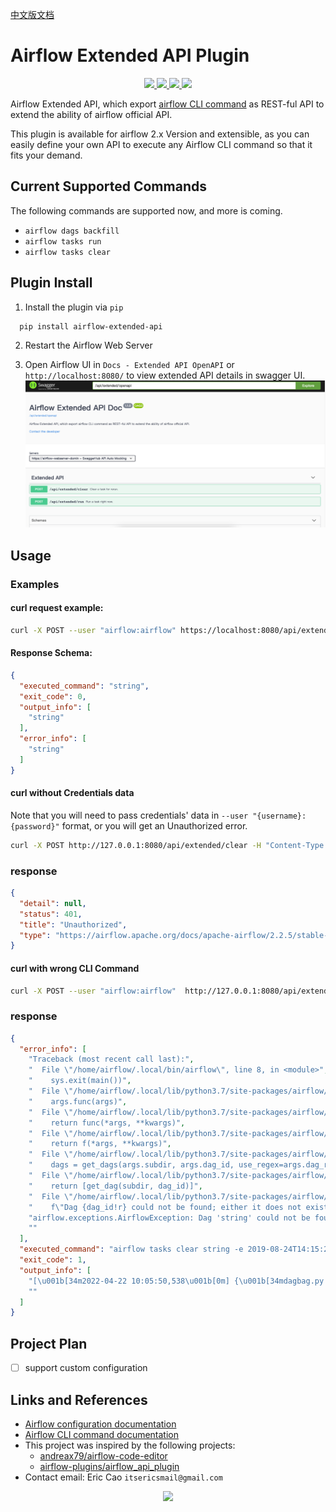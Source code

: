 [中文版文档](https://github.com/caoergou/airflow-extended-api-plugin/blob/main/README_CN.md)

# Airflow Extended API Plugin

<p align="center">
   <a href="https://github.com/caoergou/airflow-extended-api-plugin/">
      <img src="https://img.shields.io/github/stars/caoergou/airflow-extended-api-plugin"/>
    </a>
   <a href="https://github.com/caoergou/airflow-extended-api-plugin/">
      <img src="https://img.shields.io/github/forks/caoergou/airflow-extended-api-plugin"/>
    </a>
   <a href="https://github.com/caoergou/airflow-extended-api-plugin/">
      <img src="https://img.shields.io/github/watchers/caoergou/airflow-extended-api-plugin"/>
    </a>
    <a href="https://github.com/caoergou/airflow-extended-api-plugin/">
      <img src="https://img.shields.io/github/languages/code-size/caoergou/airflow-extended-api-plugin"/>
    </a>
</p>

Airflow Extended API, which
export [airflow CLI command](https://airflow.apache.org/docs/apache-airflow/2.0.2/cli-and-env-variables-ref.html) as
REST-ful API to extend the ability of airflow official API.

This plugin is available for airflow 2.x Version and extensible, as you can easily define your own API to execute any
Airflow CLI command so that it fits your demand.

## Current Supported Commands

The following commands are supported now, and more is coming.

- `airflow dags backfill`
- `airflow tasks run`
- `airflow tasks clear`

## Plugin Install

1. Install the plugin via `pip`

  ```bash
    pip install airflow-extended-api
  ```

2. Restart the Airflow Web Server

3. Open Airflow UI in  `Docs - Extended API OpenAPI` or `http://localhost:8080/` to view extended API details in swagger
   UI.
   ![img.png](https://github.com/caoergou/airflow-extended-api-plugin/raw/main/pics/img.png)

## Usage

### Examples

#### curl request example:

```bash
curl -X POST --user "airflow:airflow" https://localhost:8080/api/extended/clear -H "Content-Type: application/json" -d '{"dagName": "string","downstream": true,"endDate": "2019-08-24T14:15:22Z","jobName": "string","startDate": "2019-08-24T14:15:22Z","username": "Extended API"}'
```

#### Response Schema:

```json
{
  "executed_command": "string",
  "exit_code": 0,
  "output_info": [
    "string"
  ],
  "error_info": [
    "string"
  ]
}
```

#### curl without Credentials data

Note that you will need to pass credentials' data in `--user "{username}:{password}"` format, or you will get an
Unauthorized error.

```bash
curl -X POST http://127.0.0.1:8080/api/extended/clear -H "Content-Type: application/json" -d '{"dagName": "string","downstream": true,"endDate": "2019-08-24T14:15:22Z","jobName": "string","startDate": "2019-08-24T14:15:22Z","username": "Extended API"}'
```

### response

```json
{
  "detail": null,
  "status": 401,
  "title": "Unauthorized",
  "type": "https://airflow.apache.org/docs/apache-airflow/2.2.5/stable-rest-api-ref.html#section/Errors/Unauthenticated"
}
```

#### curl with wrong CLI Command

```bash
curl -X POST --user "airflow:airflow"  http://127.0.0.1:8080/api/extended/clear -H "Content-Type: application/json" -d '{"dagName": "string","downstream": true,"endDate": "2019-08-24T14:15:22Z","jobName": "string","startDate": "2019-08-24T14:15:22Z","username": "Extended API"}'
```

### response

```json
{
  "error_info": [
    "Traceback (most recent call last):",
    "  File \"/home/airflow/.local/bin/airflow\", line 8, in <module>",
    "    sys.exit(main())",
    "  File \"/home/airflow/.local/lib/python3.7/site-packages/airflow/__main__.py\", line 48, in main",
    "    args.func(args)",
    "  File \"/home/airflow/.local/lib/python3.7/site-packages/airflow/cli/cli_parser.py\", line 48, in command",
    "    return func(*args, **kwargs)",
    "  File \"/home/airflow/.local/lib/python3.7/site-packages/airflow/utils/cli.py\", line 92, in wrapper",
    "    return f(*args, **kwargs)",
    "  File \"/home/airflow/.local/lib/python3.7/site-packages/airflow/cli/commands/task_command.py\", line 506, in task_clear",
    "    dags = get_dags(args.subdir, args.dag_id, use_regex=args.dag_regex)",
    "  File \"/home/airflow/.local/lib/python3.7/site-packages/airflow/utils/cli.py\", line 203, in get_dags",
    "    return [get_dag(subdir, dag_id)]",
    "  File \"/home/airflow/.local/lib/python3.7/site-packages/airflow/utils/cli.py\", line 193, in get_dag",
    "    f\"Dag {dag_id!r} could not be found; either it does not exist or it failed to parse.\"",
    "airflow.exceptions.AirflowException: Dag 'string' could not be found; either it does not exist or it failed to parse.",
    ""
  ],
  "executed_command": "airflow tasks clear string -e 2019-08-24T14:15:22+00:00 -s 2019-08-24T14:15:22+00:00 -t string -y -d",
  "exit_code": 1,
  "output_info": [
    "[\u001b[34m2022-04-22 10:05:50,538\u001b[0m] {\u001b[34mdagbag.py:\u001b[0m500} INFO\u001b[0m - Filling up the DagBag from /opt/airflow/dags\u001b[0m",
    ""
  ]
}
```

## Project Plan

- [ ] support custom configuration

## Links and References

- [Airflow configuration documentation](https://airflow.apache.org/docs/stable/configurations-ref.html)
- [Airflow CLI command documentation](https://airflow.apache.org/docs/apache-airflow/stable/cli-and-env-variables-ref.html)
- This project was inspired by the following projects:
    - [andreax79/airflow-code-editor](https://github.com/andreax79/airflow-code-editor)
    - [airflow-plugins/airflow_api_plugin](https://github.com/airflow-plugins/airflow_api_plugin)
- Contact email: Eric Cao `itsericsmail@gmail.com`

<p align="center">
  <a href="https://github.com/caoergou/airflow-extended-api-plugin/">
  <img src="https://img.shields.io/github/license/caoergou/airflow-extended-api-plugin?logo=apache"/>
  </a>
</p>